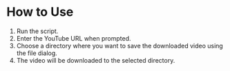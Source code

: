 # How to Use
1. Run the script.
2. Enter the YouTube URL when prompted.
3. Choose a directory where you want to save the downloaded video using the file dialog.
4. The video will be downloaded to the selected directory.
